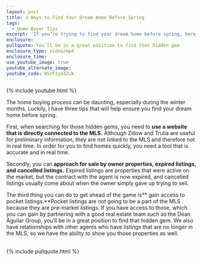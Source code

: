 ```yaml
---
layout: post
title: 3 Ways to Find Your Dream Home Before Spring
tags:
  - Home Buyer Tips
excerpt: 'If you’re trying to find your dream home before spring, here are the best ways to make sure you find that hidden gem.'
enclosure:
pullquote: You’ll be in a great position to find that hidden gem
enclosure_type: video/mp4
enclosure_time:
use_youtube_image: true
youtube_alternate_image:
youtube_code: N5rF1y43Zuk
---
```



{% include youtube.html %}

The home buying process can be daunting, especially during the winter months. Luckily, I have three tips that will help ensure you find your dream home before spring.&nbsp;

First, when searching for those hidden gems, you need to **use a website that is directly connected to the MLS.** Although Zillow and Trulia are useful for preliminary information, they are not linked to the MLS and therefore not in real time. In order for you to find homes quickly, you need a tool that is accurate and in real time.&nbsp;

Secondly, you can **approach for sale by owner properties, expired listings, and cancelled listings.** Expired listings are properties that were active on the market, but the contract with the agent is now expired, and cancelled listings usually come about when the owner simply gave up trying to sell.&nbsp;

The third thing you can do to get ahead of the game is** gain access to pocket listings.**Pocket listings are not going to be a part of the MLS because they are pre-market listings. If you have access to those, which you can gain by partnering with a good real estate team such as the Dean Aguilar Group, you’ll be in a great position to find that hidden gem. We also have relationships with other agents who have listings that are no longer in the MLS, so we have the ability to show you those properties as well.&nbsp;
<br>&nbsp;

{% include pullquote.html %}